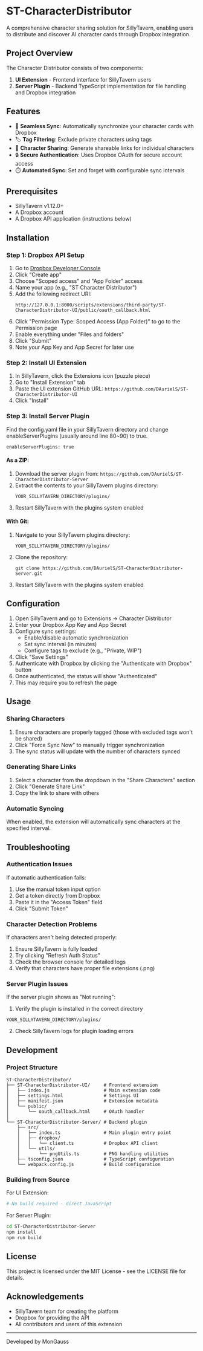 # ST-CharacterDistributor

A comprehensive character sharing solution for SillyTavern, enabling users to distribute and discover AI character cards through Dropbox integration.

## Project Overview

The Character Distributor consists of two components:
1. **UI Extension** - Frontend interface for SillyTavern users
2. **Server Plugin** - Backend TypeScript implementation for file handling and Dropbox integration

## Features

- 🔄 **Seamless Sync**: Automatically synchronize your character cards with Dropbox
- 🏷️ **Tag Filtering**: Exclude private characters using tags
- 🔗 **Character Sharing**: Generate shareable links for individual characters
- 🔒 **Secure Authentication**: Uses Dropbox OAuth for secure account access
- ⏱️ **Automated Sync**: Set and forget with configurable sync intervals

## Prerequisites

- SillyTavern v1.12.0+
- A Dropbox account
- A Dropbox API application (instructions below)

## Installation

### Step 1: Dropbox API Setup

1. Go to [Dropbox Developer Console](https://www.dropbox.com/developers/apps)
2. Click "Create app"
3. Choose "Scoped access" and "App Folder" access
4. Name your app (e.g., "ST Character Distributor")
5. Add the following redirect URI:
   ```
   http://127.0.0.1:8000/scripts/extensions/third-party/ST-CharacterDistributor-UI/public/oauth_callback.html
   ```
6. Click "Permission Type: Scoped Access (App Folder)" to go to the Permission page
7. Enable everything under "Files and folders"
8. Click "Submit"
9. Note your App Key and App Secret for later use

### Step 2: Install UI Extension

1. In SillyTavern, click the Extensions icon (puzzle piece)
2. Go to "Install Extension" tab
3. Paste the UI extension GitHub URL: `https://github.com/DAurielS/ST-CharacterDistributor-UI`
4. Click "Install"

### Step 3: Install Server Plugin

Find the config.yaml file in your SillyTavern directory and change enableServerPlugins (usually around line 80~90) to true.
```
enableServerPlugins: true
```

#### As a ZIP:
1. Download the server plugin from: `https://github.com/DAurielS/ST-CharacterDistributor-Server`
2. Extract the contents to your SillyTavern plugins directory:
   ```
   YOUR_SILLYTAVERN_DIRECTORY/plugins/
   ```
3. Restart SillyTavern with the plugins system enabled

#### With Git:
1. Navigate to your SillyTavern plugins directory:
   ```
   YOUR_SILLYTAVERN_DIRECTORY/plugins/
   ```
2. Clone the repository:
   ```
   git clone https://github.com/DAurielS/ST-CharacterDistributor-Server.git
   ```
3. Restart SillyTavern with the plugins system enabled

## Configuration

1. Open SillyTavern and go to Extensions → Character Distributor
2. Enter your Dropbox App Key and App Secret
3. Configure sync settings:
   - Enable/disable automatic synchronization
   - Set sync interval (in minutes)
   - Configure tags to exclude (e.g., "Private, WIP")
4. Click "Save Settings"
5. Authenticate with Dropbox by clicking the "Authenticate with Dropbox" button
6. Once authenticated, the status will show "Authenticated"
7. This may require you to refresh the page

## Usage

### Sharing Characters

1. Ensure characters are properly tagged (those with excluded tags won't be shared)
2. Click "Force Sync Now" to manually trigger synchronization
3. The sync status will update with the number of characters synced

### Generating Share Links

1. Select a character from the dropdown in the "Share Characters" section
2. Click "Generate Share Link"
3. Copy the link to share with others

### Automatic Syncing

When enabled, the extension will automatically sync characters at the specified interval.

## Troubleshooting

### Authentication Issues

If automatic authentication fails:
1. Use the manual token input option
2. Get a token directly from Dropbox
3. Paste it in the "Access Token" field
4. Click "Submit Token"

### Character Detection Problems

If characters aren't being detected properly:
1. Ensure SillyTavern is fully loaded
2. Try clicking "Refresh Auth Status"
3. Check the browser console for detailed logs
4. Verify that characters have proper file extensions (.png)

### Server Plugin Issues

If the server plugin shows as "Not running":
1. Verify the plugin is installed in the correct directory
```
YOUR_SILLYTAVERN_DIRECTORY/plugins/
```
2. Check SillyTavern logs for plugin loading errors

## Development

### Project Structure

```
ST-CharacterDistributor/
├── ST-CharacterDistributor-UI/     # Frontend extension
│   ├── index.js                    # Main extension code
│   ├── settings.html               # Settings UI
│   ├── manifest.json               # Extension metadata
│   └── public/
│       └── oauth_callback.html     # OAuth handler
│
└── ST-CharacterDistributor-Server/ # Backend plugin
    ├── src/
    │   ├── index.ts                # Main plugin entry point
    │   ├── dropbox/
    │   │   └── client.ts           # Dropbox API client
    │   └── utils/
    │       └── pngUtils.ts         # PNG handling utilities
    ├── tsconfig.json               # TypeScript configuration
    └── webpack.config.js           # Build configuration
```

### Building from Source

For UI Extension:
```bash
# No build required - direct JavaScript
```

For Server Plugin:
```bash
cd ST-CharacterDistributor-Server
npm install
npm run build
```

## License

This project is licensed under the MIT License - see the LICENSE file for details.

## Acknowledgements

- SillyTavern team for creating the platform
- Dropbox for providing the API
- All contributors and users of this extension

---

Developed by MonGauss 